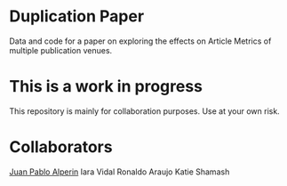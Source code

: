 # Duplication Paper
Data and code for a paper on exploring the effects on Article Metrics of multiple publication venues. 

# This is a work in progress

This repository is mainly for collaboration purposes. Use at your own risk. 

# Collaborators
[Juan Pablo Alperin](http://alperin.ca)
Iara Vidal
Ronaldo Araujo
Katie Shamash
